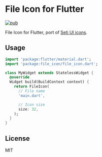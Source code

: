 # File Icon for Flutter

[![pub](https://img.shields.io/pub/v/file_icon)](https://pub.dev/packages/file_icon)

File Icon for Flutter, port of [Seti UI icons](https://github.com/jesseweed/seti-ui#current-icons).

## Usage

```dart
import 'package:flutter/material.dart';
import 'package:file_icon/file_icon.dart';

class MyWidget extends StatelessWidget {
  @override
  Widget build(BuildContext context) {
    return FileIcon(
      // File name
      'main.dart',

      // Icon size
      size: 32,
    );
  }
}
```

## License

MIT
